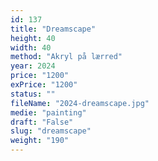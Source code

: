 ```yaml
---
id: 137
title: "Dreamscape"
height: 40
width: 40
method: "Akryl på lærred"
year: 2024
price: "1200"
exPrice: "1200"
status: ""
fileName: "2024-dreamscape.jpg"
medie: "painting"
draft: "False"
slug: "dreamscape"
weight: "190"
---
```

